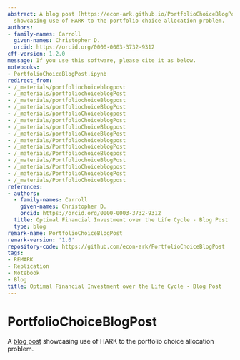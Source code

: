 ```yaml
---
abstract: A blog post (https://econ-ark.github.io/PortfolioChoiceBlogPost/PortfolioChoiceBlogPost.html)
  showcasing use of HARK to the portfolio choice allocation problem.
authors:
- family-names: Carroll
  given-names: Christopher D.
  orcid: https://orcid.org/0000-0003-3732-9312
cff-version: 1.2.0
message: If you use this software, please cite it as below.
notebooks:
- PortfolioChoiceBlogPost.ipynb
redirect_from:
- /_materials/portfoliochoiceblogpost
- /_materials/portfoliochoiceblogPost
- /_materials/portfoliochoiceBlogpost
- /_materials/portfoliochoiceBlogPost
- /_materials/portfolioChoiceblogpost
- /_materials/portfolioChoiceblogPost
- /_materials/portfolioChoiceBlogpost
- /_materials/portfolioChoiceBlogPost
- /_materials/Portfoliochoiceblogpost
- /_materials/PortfoliochoiceblogPost
- /_materials/PortfoliochoiceBlogpost
- /_materials/PortfoliochoiceBlogPost
- /_materials/PortfolioChoiceblogpost
- /_materials/PortfolioChoiceblogPost
- /_materials/PortfolioChoiceBlogpost
references:
- authors:
  - family-names: Carroll
    given-names: Christopher D.
    orcid: https://orcid.org/0000-0003-3732-9312
  title: Optimal Financial Investment over the Life Cycle - Blog Post
  type: blog
remark-name: PortfolioChoiceBlogPost
remark-version: '1.0'
repository-code: https://github.com/econ-ark/PortfolioChoiceBlogPost
tags:
- REMARK
- Replication
- Notebook
- Blog
title: Optimal Financial Investment over the Life Cycle - Blog Post
---
```


# PortfolioChoiceBlogPost

A [blog post](https://econ-ark.github.io/PortfolioChoiceBlogPost/PortfolioChoiceBlogPost.html) showcasing use of HARK to the portfolio choice allocation problem.

